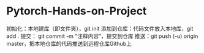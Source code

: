 # Pytorch-Hands-on-Project
初始化：本地建库（即文件夹），git init  添加到仓库：代码文件放入本地库，git add .  提交： git commit -m “注释内容”，提交到仓库  推送：git push (-u) origin master，把本地仓库的代码推送到远程仓库Github上
